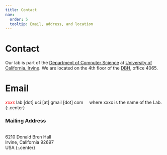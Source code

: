 ```yaml
---
title: Contact
nav:
  order: 5
  tooltip: Email, address, and location
---
```


# <i class="fas fa-envelope"></i>Contact

Our lab is part of the [Department of Computer Science](https://www.cs.uci.edu/) at [University of California, Irvine](https://uci.edu/). We are located on the 4th floor of the [DBH](https://classrooms.uci.edu/classrooms/dbh/), office 4065.

# Email
_<font color="red">xxxx</font>_ lab [dot] uci [at] gmail [dot] com &nbsp; &nbsp;  where xxxx is the name of the Lab. 
{:.center}

### <i class="fas fa-mail-bulk"></i>Mailing Address

<br> 6210 Donald Bren Hall
<br>Irvine, California 92697
<br>USA
{:.center}

